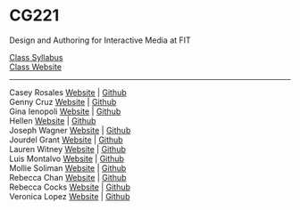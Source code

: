 # CG221
Design and Authoring for Interactive Media at FIT

<a href="https://docs.google.com/document/d/152AwrUuqHmqgYsu49s452VNzr2XAOTtThXVRnNUX5xc/edit?usp=sharing">Class Syllabus</a><br>
<a href="https://t-lamb.github.io/CG221/">Class Website</a>

<hr>

Casey Rosales <a href="https://crosales97.github.io/CG221/">Website</a> | <a href="https://github.com/crosales97/CG221">Github</a>
<br>
Genny Cruz <a href="#">Website</a> | <a href="#">Github</a>
<br>
Gina Ienopoli <a href="https://ginaienopoli.github.io/CG221/">Website</a> | <a href="https://github.com/ginaienopoli/CG221">Github</a>
<br>
Hellen <a href="https://yenhwi.github.io/CG221/">Website</a> | <a href="https://github.com/yenhwi/CG221">Github</a>
<br>
Joseph Wagner <a href="https://jwagner25.github.io/CG221/">Website</a> | <a href="https://github.com/jwagner25/CG221">Github</a>
<br>
Jourdel Grant <a href="https://jourdelg.github.io/CG221/">Website</a> | <a href="https://github.com/jourdelg/CG221">Github</a>
<br>
Lauren Witney <a href="https://laurenwitney.github.io/CG221/">Website</a> | <a href="https://github.com/laurenwitney/CG221">Github</a>
<br>
Luis Montalvo <a href="https://luismfit.github.io/CG221/">Website</a> | <a href="https://github.com/luismfit/CG221">Github</a>
<br>
Mollie Soliman <a href="https://sol1143.github.io/CG221/">Website</a> | <a href="https://github.com/sol1143/CG221">Github</a>
<br>
Rebecca Chan <a href="https://rebecca-chan.github.io/CG221/">Website</a> | <a href="https://github.com/rebecca-chan/CG221">Github</a>
<br>
Rebecca Cocks <a href="https://pootiedundidit.github.io/CG221/">Website</a> | <a href="https://github.com/pootiedundidit/CG221">Github</a>
<br>
Veronica Lopez <a href="https://veronica-lopez19.github.io/CG221/">Website</a> | <a href="https://github.com/veronica-lopez19/CG221">Github</a>

